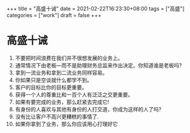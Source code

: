 +++
title = "高盛十诫"
date = 2021-02-22T16:23:30+08:00
tags = ["高盛"]
categories = ["work"]
draft = false
+++

# 高盛十诫 

1. 不要把时间浪费在我们并不很想发展的业务上。 
2. 通常情况下由老板—而不是助理财务总监来作出决定。你知道谁是老板吗?
3. 拿到一流业务和拿到二流业务同样容易。
4. 你如果只是空谈就什么都学不到。
5. 客户的目标比你的目标更重要。 
6. 获得一个人的尊重比和一百个人有泛泛之交更重要。
7. 如果有要完成的业务，那么赶紧去完成它! 
8. 有身份的人喜欢与其他有身份的人打交道，你成为这样的人了吗?
9. 没有比让客户不高兴更糟糕的事情了.
1. 如果你拿到了业务，那么你应该用心打理好它